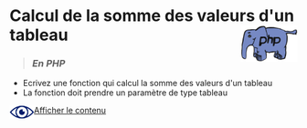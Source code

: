 # **Calcul de la somme des valeurs d'un tableau** <img align="right" src="../../src/img/php.gif" alt="PHP" title="PHP" widht="auto" height="64px">

> ### ***En PHP***

* Ecrivez une fonction qui calcul la somme des valeurs d'un tableau
* La fonction doit prendre un paramètre de type tableau


<img align="left" src="../../src/icon/eye.png" alt="see content" title="see content" widht="auto" height="24px"> [Afficher le contenu](https://github.com/MiKL5/afpaDev/blob/master/projets/record/instructions4use.md "Instructions")